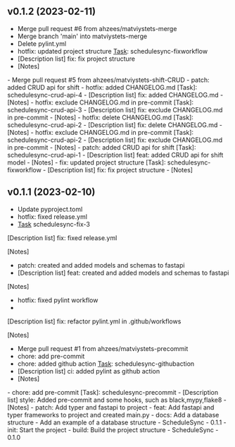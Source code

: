 ## v0.1.2 (2023-02-11)


- Merge pull request #6 from ahzees/matviystets-merge
- Merge branch 'main' into matviystets-merge
- Delete pylint.yml
- hotfix: updated project structure [Task]: schedulesync-fixworkflow
- [Description list]
fix: fix project structure
- [Notes]
<notes>
- Merge pull request #5 from ahzees/matviystets-shift-CRUD
- patch: added CRUD api for shift
- hotfix: added CHANGELOG.md [Task]: schedulesync-crud-api-4
- [Description list]
fix: added CHANGELOG.md
- [Notes]
<notes>
- hotfix: exclude CHANGELOG.md in pre-commit [Task]: schedulesync-crud-api-3
- [Description list]
fix: exclude CHANGELOG.md in pre-commit
- [Notes]
<notes>
- hotfix: delete CHANGELOG.md [Task]: schedulesync-crud-api-2
- [Description list]
fix: delete CHANGELOG.md
- [Notes]
<notes>
- hotfix: exclude CHANGELOG.md in pre-commit [Task]: schedulesync-crud-api-2
- [Description list]
fix: exclude CHANGELOG.md in pre-commit
- [Notes]
<notes>
- patch: added CRUD api for shift [Task]: schedulesync-crud-api-1
- [Description list]
feat: added CRUD api for shift model
- [Notes]
<notes>
- fix: updated project structure [Task]: schedulesync-fixworkflow
- [Description list]
fix: fix project structure
- [Notes]
<notes>

## v0.1.1 (2023-02-10)


- Update pyproject.toml
- hotfix: fixed release.yml
- [Task] schedulesync-fix-3

[Description list]
    fix: fixed release.yml

[Notes]
    <notes>
- patch: created and added models and schemas to fastapi
- [Description list]
feat: created and added models and schemas to fastapi

[Notes]
<notes>
- hotfix: fixed pylint workflow
- [Task]: schedulesync-githubaction

[Description list]
fix: refactor pylint.yml in .github/workflows

[Notes]
<notes>
- Merge pull request #1 from ahzees/matviystets-precommit
- chore: add pre-commit
- chore: added github action [Task]: schedulesync-githubaction
- [Description list]
ci: added pylint as github action
- [Notes]
<notes>
- chore: add pre-commit [Task]: schedulesync-precommit
- [Description list]
style: Added pre-commit and some hooks, such as black,mypy,flake8
- [Notes]
<notes>
- patch: Add typer and fastapi to project
- feat: Add fastapi and typer frameworks to project and created main.py
- docs: Add  a database structure
- Add an example of a database structure
- ScheduleSync - 0.1.1
- init: Start the project
- build: Build the project structure
- ScheduleSync - 0.1.0
